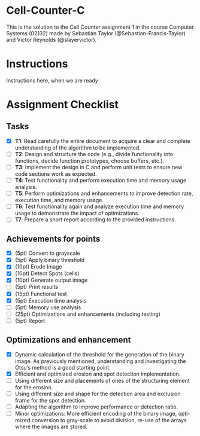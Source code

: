 # Cell-Counter-C
This is the solution to the Cell Counter assignment 1 in the course Computer Systems (02132) made by Sebastian Taylor (@Sebastian-Francis-Taylor) and Victor Reynolds (@slayervictor).

# Instructions
Instructions here, when we are ready

# Assignment Checklist
## Tasks
- [x] **T1**: Read carefully the entire document to acquire a clear and complete understanding of the algorithm to be implemented.  
- [ ] **T2**: Design and structure the code (e.g., divide functionality into functions, decide function prototypes, choose buffers, etc.).  
- [ ] **T3**: Implement the design in C and perform unit tests to ensure new code sections work as expected.  
- [ ] **T4**: Test functionality and perform execution time and memory usage analysis.  
- [ ] **T5**: Perform optimizations and enhancements to improve detection rate, execution time, and memory usage.  
- [ ] **T6**: Test functionality again and analyze execution time and memory usage to demonstrate the impact of optimizations.  
- [ ] **T7**: Prepare a short report according to the provided instructions.  

## Achievements for points
- [x] (5pt) Convert to grayscale
- [x] (5pt) Apply binary threshold
- [x] (10pt) Erode Image
- [x] (10pt) Detect Spots (cells)
- [x] (10pt) Generate output image
- [ ] (5pt) Print results
- [x] (15pt) Functional test
- [x] (5pt) Execution time analysis
- [ ] (5pt) Memory use analysis
- [ ] (25pt) Optimizations and enhancements (including testing)
- [ ] (5pt) Report 

## Optimizations and enhancement
- [x] Dynamic calculation of the threshold for the generation of the binary image. As previously mentioned, understanding and investigating the Otsu’s method is a good starting point.
- [x] Efficient and optimized erosion and spot detection implementation.
- [ ] Using different size and placements of ones of the structuring element for the erosion.
- [ ] Using different size and shape for the detection area and exclusion frame for the spot detection.
- [ ] Adapting the algorithm to improve performance or detection ratio.
- [ ] Minor optimizations: More efficient encoding of the binary image, opti- mized conversion to gray-scale to avoid division, re-use of the arrays where the images are stored.
